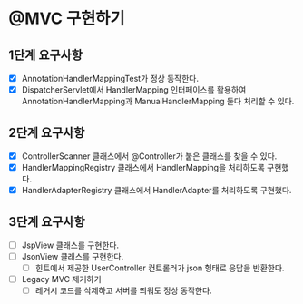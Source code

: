 # @MVC 구현하기
## 1단계 요구사항
- [x] AnnotationHandlerMappingTest가 정상 동작한다. 
- [x] DispatcherServlet에서 HandlerMapping 인터페이스를 활용하여 AnnotationHandlerMapping과 ManualHandlerMapping 둘다 처리할 수 있다.

## 2단계 요구사항
- [x] ControllerScanner 클래스에서 @Controller가 붙은 클래스를 찾을 수 있다.
- [x] HandlerMappingRegistry 클래스에서 HandlerMapping을 처리하도록 구현했다.
- [x] HandlerAdapterRegistry 클래스에서 HandlerAdapter를 처리하도록 구현했다.

## 3단계 요구사항
- [ ] JspView 클래스를 구현한다.
- [ ] JsonView 클래스를 구현한다.
  - [ ] 힌트에서 제공한 UserController 컨트롤러가 json 형태로 응답을 반환한다.
- [ ] Legacy MVC 제거하기
  - [ ] 레거시 코드를 삭제하고 서버를 띄워도 정상 동작한다.
